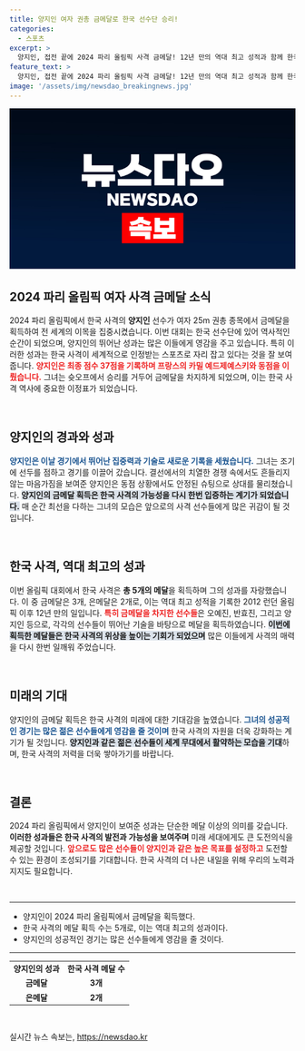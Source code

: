 ```yaml
---
title: 양지인 여자 권총 금메달로 한국 선수단 승리!
categories:
  - 스포츠
excerpt: >
  양지인, 접전 끝에 2024 파리 올림픽 사격 금메달! 12년 만의 역대 최고 성적과 함께 한국 사격의 전설을 새로 쓰다! 클릭해서 자세한 이야기를 확인하세요!
feature_text: >
  양지인, 접전 끝에 2024 파리 올림픽 사격 금메달! 12년 만의 역대 최고 성적과 함께 한국 사격의 전설을 새로 쓰다! 클릭해서 자세한 이야기를 확인하세요!
image: '/assets/img/newsdao_breakingnews.jpg'
---
```


<p><img src="/assets/img/newsdao_breakingnews.jpg" alt="ranknews 속보" /></p>

<h2 data-ke-size="size26">2024 파리 올림픽 여자 사격 금메달 소식</h2>

<p data-ke-size="size16">2024 파리 올림픽에서 한국 사격의 <b>양지인</b> 선수가 여자 25m 권총 종목에서 금메달을 획득하여 전 세계의 이목을 집중시켰습니다. 이번 대회는 한국 선수단에 있어 역사적인 순간이 되었으며, 양지인의 뛰어난 성과는 많은 이들에게 영감을 주고 있습니다. 특히 이러한 성과는 한국 사격이 세계적으로 인정받는 스포츠로 자리 잡고 있다는 것을 잘 보여줍니다. <b><span style="color: #ee2323;">양지인은 최종 점수 37점을 기록하며 프랑스의 카밀 예드제예스키와 동점을 이뤘습니다.</span></b> 그녀는 슛오프에서 승리를 거두어 금메달을 차지하게 되었으며, 이는 한국 사격 역사에 중요한 이정표가 되었습니다.</p>

<p data-ke-size="size16">&nbsp;</p>

<h2 data-ke-size="size26">양지인의 경과와 성과</h2>

<p data-ke-size="size16"><b><span style="color: #1a5490;">양지인은 이날 경기에서 뛰어난 집중력과 기술로 새로운 기록을 세웠습니다.</span></b> 그녀는 조기에 선두를 점하고 경기를 이끌어 갔습니다. 결선에서의 치열한 경쟁 속에서도 흔들리지 않는 마음가짐을 보여준 양지인은 동점 상황에서도 안정된 슈팅으로 상대를 물리쳤습니다. <b><span style="background-color: #21538527;">양지인의 금메달 획득은 한국 사격의 가능성을 다시 한번 입증하는 계기가 되었습니다.</span></b> 매 순간 최선을 다하는 그녀의 모습은 앞으로의 사격 선수들에게 많은 귀감이 될 것입니다.</p>

<p data-ke-size="size16">&nbsp;</p>

<h2 data-ke-size="size26">한국 사격, 역대 최고의 성과</h2>

<p data-ke-size="size16">이번 올림픽 대회에서 한국 사격은 <b>총 5개의 메달</b>을 획득하며 그의 성과를 자랑했습니다. 이 중 금메달은 3개, 은메달은 2개로, 이는 역대 최고 성적을 기록한 2012 런던 올림픽 이후 12년 만의 일입니다. <b><span style="color: #ee2323;">특히 금메달을 차지한 선수들</span></b>은 오예진, 반효진, 그리고 양지인 등으로, 각각의 선수들이 뛰어난 기술을 바탕으로 메달을 획득하였습니다. <b><span style="background-color: #21538527;">이번에 획득한 메달들은 한국 사격의 위상을 높이는 기회가 되었으며</span></b> 많은 이들에게 사격의 매력을 다시 한번 일깨워 주었습니다.</p>

<p data-ke-size="size16">&nbsp;</p>

<h2 data-ke-size="size26">미래의 기대</h2>

<p data-ke-size="size16">양지인의 금메달 획득은 한국 사격의 미래에 대한 기대감을 높였습니다. <b><span style="color: #1a5490;">그녀의 성공적인 경기는 많은 젊은 선수들에게 영감을 줄 것이며</span></b> 한국 사격의 자원을 더욱 강화하는 계기가 될 것입니다. <b><span style="background-color: #21538527;">양지인과 같은 젊은 선수들이 세계 무대에서 활약하는 모습을 기대</span></b>하며, 한국 사격의 저력을 더욱 쌓아가기를 바랍니다.</p>

<p data-ke-size="size16">&nbsp;</p>

<h2 data-ke-size="size26">결론</h2>

<p data-ke-size="size16">2024 파리 올림픽에서 양지인이 보여준 성과는 단순한 메달 이상의 의미를 갖습니다. <b>이러한 성과들은 한국 사격의 발전과 가능성을 보여주며</b> 미래 세대에게도 큰 도전의식을 제공할 것입니다. <b><span style="color: #ee2323;">앞으로도 많은 선수들이 양지인과 같은 높은 목표를 설정하고</span></b> 도전할 수 있는 환경이 조성되기를 기대합니다. 한국 사격의 더 나은 내일을 위해 우리의 노력과 지지도 필요합니다.</p>

<p data-ke-size="size16">&nbsp;</p>

<hr>

<ul>
  <li>양지인이 2024 파리 올림픽에서 금메달을 획득했다.</li>
  <li>한국 사격의 메달 획득 수는 5개로, 이는 역대 최고의 성과이다.</li>
  <li>양지인의 성공적인 경기는 많은 선수들에게 영감을 줄 것이다.</li>
</ul>

<hr>

<table style="width: 100%;">
   <tr>
      <td style="text-align: center; height: 17px;"><b>양지인의 성과</b></td>
      <td style="text-align: center; height: 17px;"><b>한국 사격 메달 수</b></td>
   </tr>
   <tr>
      <td style="text-align: center; height: 17px;"><b>금메달</b></td>
      <td style="text-align: center; height: 17px;"><b>3개</b></td>
   </tr>
   <tr>
      <td style="text-align: center; height: 17px;"><b>은메달</b></td>
      <td style="text-align: center; height: 17px;"><b>2개</b></td>
   </tr>
</table>

<p data-ke-size="size16">&nbsp;</p>
실시간 뉴스 속보는, <a href="https://newsdao.kr" rel="dofollow">https://newsdao.kr</a>


